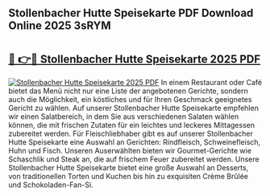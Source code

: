 ## Stollenbacher Hutte Speisekarte PDF Download Online 2025 3sRYM

# <h2><a href="http://gcdeek.nevu.top/?p=Stollenbacher+Hutte+Speisekarte">🔗 👉🔴 Stollenbacher Hutte Speisekarte 2025 PDF</a></h2>

[![Stollenbacher Hutte Speisekarte 2025 PDF](https://i.imgur.com/dBaPXMq.png)](http://gcdeek.nevu.top/?p=Stollenbacher+Hutte+Speisekarte)
In einem Restaurant oder Café bietet das Menü nicht nur eine Liste der angebotenen Gerichte, sondern auch die Möglichkeit, ein köstliches und für Ihren Geschmack geeignetes Gericht zu wählen. Auf unserer Stollenbacher Hutte Speisekarte empfehlen wir einen Salatbereich, in dem Sie aus verschiedenen Salaten wählen können, die mit frischen Zutaten für ein leichtes und leckeres Mittagessen zubereitet werden. Für Fleischliebhaber gibt es auf unserer Stollenbacher Hutte Speisekarte eine Auswahl an Gerichten: Rindfleisch, Schweinefleisch, Huhn und Fisch. Unseren Auserwählten bieten wir Gourmet-Gerichte wie Schaschlik und Steak an, die auf frischem Feuer zubereitet werden. Unsere Stollenbacher Hutte Speisekarte bietet eine große Auswahl an Desserts, von traditionellen Torten und Kuchen bis hin zu exquisiten Crème Brûlée und Schokoladen-Fan-Si.
